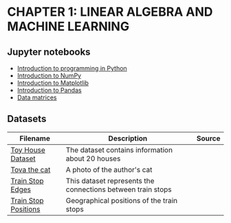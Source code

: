 # CHAPTER 1: LINEAR ALGEBRA AND MACHINE LEARNING


## Jupyter notebooks
- [Introduction to programming in Python](https://nbviewer.org/github/um-perez-alvaro/Matrix-Algebra-for-Data-Analysis/blob/main/chapters/Chapter_1/1.%20Basics%20of%20%20Python%20.ipynb)
- [Introduction to NumPy](https://nbviewer.org/github/um-perez-alvaro/Matrix-Algebra-for-Data-Analysis/blob/main/chapters/Chapter_1/2.%20NUMPY.ipynb)
- [Introduction to Matplotlib](https://nbviewer.org/github/um-perez-alvaro/Matrix-Algebra-for-Data-Analysis/blob/main/chapters/Chapter_1/Matplotlib.ipynb)
- [Introduction to Pandas]()
- [Data matrices](https://nbviewer.org/github/um-perez-alvaro/Matrix-Algebra-for-Data-Analysis/blob/main/chapters/Chapter_1/Data%20matrices.ipynb)

## Datasets

Filename | Description |  Source
--- | --- |  --- 
[Toy House Dataset](https://raw.githubusercontent.com/um-perez-alvaro/Matrix-Algebra-for-Data-Analysis/main/datasets/data/chapter%201/Toy_House_Dataset.csv) | The dataset contains information about 20 houses |
[Tova the cat](https://raw.githubusercontent.com/um-perez-alvaro/Matrix-Algebra-for-Data-Analysis/main/datasets/data/chapter%201/Tova_the_cat.png) | A photo of the author's cat | 
[Train Stop Edges](https://raw.githubusercontent.com/um-perez-alvaro/Matrix-Algebra-for-Data-Analysis/main/datasets/data/chapter%201/Train_Stop_Edges.csv) | This dataset represents the connections between train stops |
[Train Stop Positions](https://raw.githubusercontent.com/um-perez-alvaro/Matrix-Algebra-for-Data-Analysis/main/datasets/data/chapter%201/Train_Stop_Positions.csv) | Geographical positions of the train stops |
